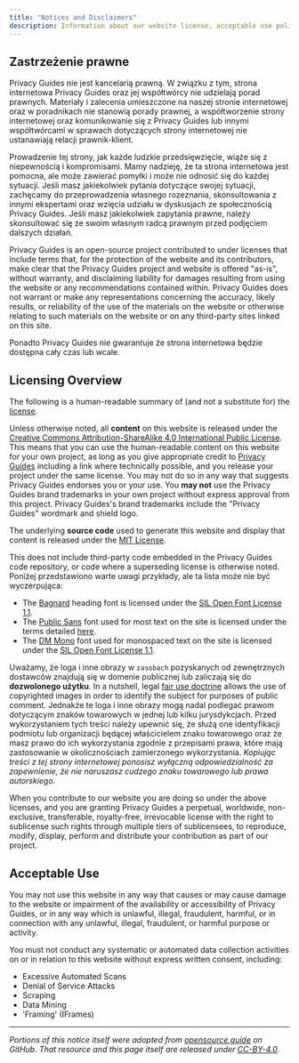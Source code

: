 ```yaml
---
title: "Notices and Disclaimers"
description: Information about our website license, acceptable use policy, and other important details.
---
```


## Zastrzeżenie prawne

Privacy Guides nie jest kancelarią prawną. W związku z tym, strona internetowa Privacy Guides oraz jej współtwórcy nie udzielają porad prawnych. Materiały i zalecenia umieszczone na naszej stronie internetowej oraz w poradnikach nie stanowią porady prawnej, a współtworzenie strony internetowej oraz komunikowanie się z Privacy Guides lub innymi współtwórcami w sprawach dotyczących strony internetowej nie ustanawiają relacji prawnik-klient.

Prowadzenie tej strony, jak każde ludzkie przedsięwzięcie, wiąże się z niepewnością i kompromisami. Mamy nadzieję, że ta strona internetowa jest pomocna, ale może zawierać pomyłki i może nie odnosić się do każdej sytuacji. Jeśli masz jakiekolwiek pytania dotyczące swojej sytuacji, zachęcamy do przeprowadzenia własnego rozeznania, skonsultowania z innymi ekspertami oraz wzięcia udziału w dyskusjach ze społecznością Privacy Guides. Jeśli masz jakiekolwiek zapytania prawne, należy skonsultować się ze swoim własnym radcą prawnym przed podjęciem dalszych działań.

Privacy Guides is an open-source project contributed to under licenses that include terms that, for the protection of the website and its contributors, make clear that the Privacy Guides project and website is offered "as-is", without warranty, and disclaiming liability for damages resulting from using the website or any recommendations contained within. Privacy Guides does not warrant or make any representations concerning the accuracy, likely results, or reliability of the use of the materials on the website or otherwise relating to such materials on the website or on any third-party sites linked on this site.

Ponadto Privacy Guides nie gwarantuje że strona internetowa będzie dostępna cały czas lub wcale.

## Licensing Overview

<div class="admonition danger" markdown>

The following is a human-readable summary of (and not a substitute for) the [license](https://github.com/privacyguides/privacyguides.org/blob/main/README.md#license).

</div>

Unless otherwise noted, all **content** on this website is released under the [Creative Commons Attribution-ShareAlike 4.0 International Public License](https://github.com/privacyguides/privacyguides.org/tree/main/LICENSE). This means that you can use the human-readable content on this website for your own project, as long as you give appropriate credit to [Privacy Guides](https://www.privacyguides.org) including a link where technically possible, and you release your project under the same license. You may not do so in any way that suggests Privacy Guides endorses you or your use. You **may not** use the Privacy Guides brand trademarks in your own project without express approval from this project. Privacy Guides's brand trademarks include the "Privacy Guides" wordmark and shield logo.

The underlying **source code** used to generate this website and display that content is released under the [MIT License](https://github.com/privacyguides/privacyguides.org/tree/main/LICENSE-CODE).

This does not include third-party code embedded in the Privacy Guides code repository, or code where a superseding license is otherwise noted. Poniżej przedstawiono warte uwagi przykłady, ale ta lista może nie być wyczerpująca:

* The [Bagnard](https://github.com/privacyguides/brand/tree/67166ed8b641d8ac1837d0b75329e02ed4056704/fonts/Bagnard) heading font is licensed under the [SIL Open Font License 1.1](https://github.com/privacyguides/brand/blob/67166ed8b641d8ac1837d0b75329e02ed4056704/fonts/Bagnard/LICENSE.txt).
* The [Public Sans](https://github.com/privacyguides/brand/tree/67166ed8b641d8ac1837d0b75329e02ed4056704/fonts/Public%20Sans) font used for most text on the site is licensed under the terms detailed [here](https://github.com/privacyguides/brand/blob/67166ed8b641d8ac1837d0b75329e02ed4056704/fonts/Public%20Sans/LICENSE.txt).
* The [DM Mono](https://github.com/privacyguides/brand/tree/67166ed8b641d8ac1837d0b75329e02ed4056704/fonts/DM%20Mono) font used for monospaced text on the site is licensed under the [SIL Open Font License 1.1](https://github.com/privacyguides/brand/blob/67166ed8b641d8ac1837d0b75329e02ed4056704/fonts/DM%20Mono/LICENSE.txt).

Uważamy, że loga i inne obrazy w `zasobach` pozyskanych od zewnętrznych dostawców znajdują się w domenie publicznej lub zaliczają się do **dozwolonego użytku**. In a nutshell, legal [fair use doctrine](https://copyright.gov/fair-use/more-info.html) allows the use of copyrighted images in order to identify the subject for purposes of public comment. Jednakże te loga i inne obrazy mogą nadal podlegać prawom dotyczącym znaków towarowych w jednej lub kilku jurysdykcjach. Przed wykorzystaniem tych treści należy upewnić się, że służą one identyfikacji podmiotu lub organizacji będącej właścicielem znaku towarowego oraz że masz prawo do ich wykorzystania zgodnie z przepisami prawa, które mają zastosowanie w okolicznościach zamierzonego wykorzystania. *Kopiując treści z tej strony internetowej ponosisz wyłączną odpowiedzialność za zapewnienie, że nie naruszasz cudzego znaku towarowego lub prawa autorskiego.*

When you contribute to our website you are doing so under the above licenses, and you are granting Privacy Guides a perpetual, worldwide, non-exclusive, transferable, royalty-free, irrevocable license with the right to sublicense such rights through multiple tiers of sublicensees, to reproduce, modify, display, perform and distribute your contribution as part of our project.

## Acceptable Use

You may not use this website in any way that causes or may cause damage to the website or impairment of the availability or accessibility of Privacy Guides, or in any way which is unlawful, illegal, fraudulent, harmful, or in connection with any unlawful, illegal, fraudulent, or harmful purpose or activity.

You must not conduct any systematic or automated data collection activities on or in relation to this website without express written consent, including:

* Excessive Automated Scans
* Denial of Service Attacks
* Scraping
* Data Mining
* 'Framing' (IFrames)

---

*Portions of this notice itself were adopted from [opensource.guide](https://github.com/github/opensource.guide/blob/master/notices.md) on GitHub. That resource and this page itself are released under [CC-BY-4.0](https://creativecommons.org/licenses/by-sa/4.0).*
